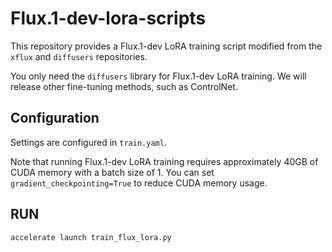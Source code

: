 # Flux.1-dev-lora-scripts

This repository provides a Flux.1-dev LoRA training script modified from the ```xflux``` and ```diffusers``` repositories.

You only need the ```diffusers``` library for Flux.1-dev LoRA training. We will release other fine-tuning methods, such as ControlNet.

## Configuration

Settings are configured in `train.yaml`.

Note that running Flux.1-dev LoRA training requires approximately 40GB of CUDA memory with a batch size of 1. You can set `gradient_checkpointing=True` to reduce CUDA memory usage.

## RUN
```
accelerate launch train_flux_lora.py
```
